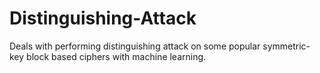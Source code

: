 # Distinguishing-Attack
Deals with performing distinguishing attack on some popular symmetric-key block based ciphers with machine learning.
